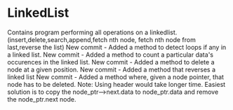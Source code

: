 # LinkedList
Contains program performing all operations on a linkedlist.(insert,delete,search,append,fetch nth node, fetch nth node from last,reverse the list)
New commit - Added a method to detect loops if any in a linked list.
New commit - Added a method to count a particular data's occurences in the linked list. 
New commit - Added a method to delete a node at a given position.
New commit - Added a method that reverses a linked list
New commit - Added a method where, given a node pointer, that node has to be deleted. Note: Using header would take longer time. Easiest solution is to copy the node_ptr-->next.data to node_ptr.data and remove the node_ptr.next node.

